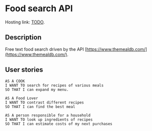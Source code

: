 # Food search API

Hosting link: [TODO](https://todo.link).

## Description

Free text food search driven by the API [https://www.themealdb.com/](https://www.themealdb.com/).

## User stories

```
AS A COOK
I WANT TO search for recipes of various meals
SO THAT I can expand my menu.

AS A Food Lover
I WANT TO contrast different recipes 
SO THAT I can find the best meal

AS A person responsible for a household
I WANT TO look up ingredients of recipes
SO THAT I can estimate costs of my next purchases
```